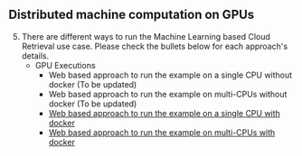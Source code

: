 ## Distributed machine computation on GPUs

5. There are different ways to run the Machine Learning based Cloud Retrieval use case. Please check the bullets below for each approach's details.
   - GPU Executions
     - Web based approach to run the example on a single CPU without docker (To be updated)
     - Web based approach to run the example on multi-CPUs without docker (To be updated)
     - [Web based approach to run the example on a single CPU with docker]((./Web_based_single_GPU_example_with_docker.md))
     - [Web based approach to run the example on multi-CPUs with docker](./Web_based_multi_GPUs_example_with_docker.md)

